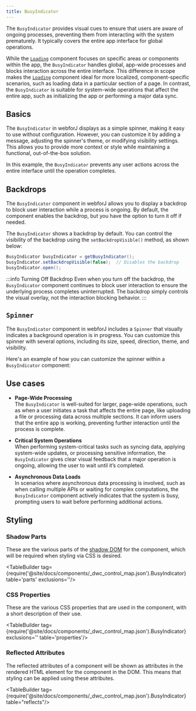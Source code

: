 ```yaml
---
title: BusyIndicator
---
```


<DocChip tooltipText="This component will render with a shadow DOM, an API built into the browser that facilitates encapsulation." label="Shadow" component="a" href="../glossary#shadow-dom" target="_blank" clickable={true} iconName="shadow" />


<DocChip tooltipText="The name of the web component that will render in the DOM." label="dwc-loading" clickable={false} iconName='code'/>


<JavadocLink type="busyindicator" location="com/webforj/component/spinner/Loading" top='true'/>

The `BusyIndicator` provides visual cues to ensure that users are aware of ongoing processes, preventing them from interacting with the system prematurely. It typically covers the entire app interface for global operations.

While the [`Loading`](../spinner-loading-busy/loading.md) component focuses on specific areas or components within the app, the `BusyIndicator` handles global, app-wide processes and blocks interaction across the entire interface. This difference in scope makes the [`Loading`](../spinner-loading-busy/loading.md) component ideal for more localized, component-specific scenarios, such as loading data in a particular section of a page. In contrast, the `BusyIndicator` is suitable for system-wide operations that affect the entire app, such as initializing the app or performing a major data sync.

## Basics

The `BusyIndicator` in webforJ displays as a simple spinner, making it easy to use without configuration. However, you can customize it by adding a message, adjusting the spinner's theme, or modifying visibility settings. This allows you to provide more context or style while maintaining a functional, out-of-the-box solution.

In this example, the `BusyIndicator` prevents any user actions across the entire interface until the operation completes.

<ComponentDemo 
path='https://demo.webforj.com/webapp/controlsamples/busydemo?' 
javaE='https://raw.githubusercontent.com/webforj/webforj-docs-samples/refs/heads/main/src/main/java/com/webforj/samples/views/loadingbusy/BusyDemoView.java'
height = '300px'
/>

## Backdrops

The `BusyIndicator` component in webforJ allows you to display a backdrop to block user interaction while a process is ongoing. By default, the component enables the backdrop, but you have the option to turn it off if needed.

The `BusyIndicator` shows a backdrop by default. You can control the visibility of the backdrop using the `setBackdropVisible()` method, as shown below:

```java
BusyIndicator busyIndicator = getBusyIndicator();
busyIndicator.setBackdropVisible(false);  // Disables the backdrop
busyIndicator.open();
```
:::info Turning Off Backdrop
Even when you turn off the backdrop, the `BusyIndicator` component continues to block user interaction to ensure the underlying process completes uninterrupted. The backdrop simply controls the visual overlay, not the interaction blocking behavior.
:::

## `Spinner`

The `BusyIndicator` component in webforJ includes a `Spinner` that visually indicates a background operation is in progress. You can customize this spinner with several options, including its size, speed, direction, theme, and visibility.

Here's an example of how you can customize the spinner within a `BusyIndicator` component:

<ComponentDemo 
path='https://demo.webforj.com/webapp/controlsamples/busyspinnerdemo?' 
javaE='https://raw.githubusercontent.com/webforj/webforj-docs-samples/refs/heads/main/src/main/java/com/webforj/samples/views/loadingbusy/BusySpinnerDemoView.java'
height = '200px'
/>

## Use cases
- **Page-Wide Processing**  
   The `BusyIndicator` is well-suited for larger, page-wide operations, such as when a user initiates a task that affects the entire page, like uploading a file or processing data across multiple sections. It can inform users that the entire app is working, preventing further interaction until the process is complete.

- **Critical System Operations**  
   When performing system-critical tasks such as syncing data, applying system-wide updates, or processing sensitive information, the `BusyIndicator` gives clear visual feedback that a major operation is ongoing, allowing the user to wait until it’s completed.

- **Asynchronous Data Loads**  
   In scenarios where asynchronous data processing is involved, such as when calling multiple APIs or waiting for complex computations, the `BusyIndicator` component actively indicates that the system is busy, prompting users to wait before performing additional actions.

## Styling 

### Shadow Parts

These are the various parts of the [shadow DOM](../../glossary#shadow-dom) for the component, which will be required when styling via CSS is desired.

<TableBuilder tag={require('@site/docs/components/_dwc_control_map.json').BusyIndicator} table='parts' exclusions=''/>

### CSS Properties

These are the various CSS properties that are used in the component, with a short description of their use.

<TableBuilder tag={require('@site/docs/components/_dwc_control_map.json').BusyIndicator} exclusions='' table='properties'/>

### Reflected Attributes

The reflected attributes of a component will be shown as attributes in the rendered HTML element for the component in the DOM. This means that styling can be applied using these attributes.


<TableBuilder tag={require('@site/docs/components/_dwc_control_map.json').BusyIndicator} table="reflects"/>


